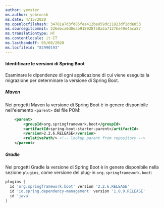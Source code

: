 ```yaml
---
author: yevster
ms.author: yebronsh
ms.date: 4/15/2020
ms.openlocfilehash: 34701a7d3fd85fea412be859dc21823df2dde053
ms.sourcegitcommit: 226ebca0d0e3b918928f58a3a7127be49e4aca87
ms.translationtype: HT
ms.contentlocale: it-IT
ms.lasthandoff: 05/08/2020
ms.locfileid: "82990193"
---
```

#### <a name="identify-spring-boot-versions"></a>Identificare le versioni di Spring Boot

Esaminare le dipendenze di ogni applicazione di cui viene eseguita la migrazione per determinare la versione di Spring Boot.

##### <a name="maven"></a>Maven

Nei progetti Maven la versione di Spring Boot è in genere disponibile nell'elemento `<parent>` del file POM:

```xml
    <parent>
        <groupId>org.springframework.boot</groupId>
        <artifactId>spring-boot-starter-parent</artifactId>
        <version>2.2.6.RELEASE</version>
        <relativePath/> <!-- lookup parent from repository -->
    </parent>
```

##### <a name="gradle"></a>Gradle

Nei progetti Gradle la versione di Spring Boot è in genere disponibile nella sezione `plugins`, come versione del plug-in `org.springframework.boot`:

```gradle
plugins {
  id 'org.springframework.boot' version '2.2.6.RELEASE'
  id 'io.spring.dependency-management' version '1.0.9.RELEASE'
  id 'java'
}
```
